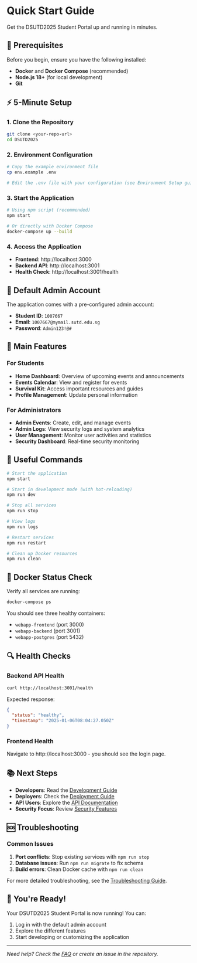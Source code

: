 # Quick Start Guide

Get the DSUTD2025 Student Portal up and running in minutes.

## 🚀 Prerequisites

Before you begin, ensure you have the following installed:

- **Docker** and **Docker Compose** (recommended)
- **Node.js 18+** (for local development)
- **Git**

## ⚡ 5-Minute Setup

### 1. Clone the Repository
```bash
git clone <your-repo-url>
cd DSUTD2025
```

### 2. Environment Configuration
```bash
# Copy the example environment file
cp env.example .env

# Edit the .env file with your configuration (see Environment Setup guide)
```

### 3. Start the Application
```bash
# Using npm script (recommended)
npm start

# Or directly with Docker Compose
docker-compose up --build
```

### 4. Access the Application
- **Frontend**: http://localhost:3000
- **Backend API**: http://localhost:3001
- **Health Check**: http://localhost:3001/health

## 🎯 Default Admin Account

The application comes with a pre-configured admin account:

- **Student ID**: `1007667`
- **Email**: `1007667@mymail.sutd.edu.sg`
- **Password**: `Admin123!@#`

## 📱 Main Features

### For Students
- **Home Dashboard**: Overview of upcoming events and announcements
- **Events Calendar**: View and register for events
- **Survival Kit**: Access important resources and guides
- **Profile Management**: Update personal information

### For Administrators
- **Admin Events**: Create, edit, and manage events
- **Admin Logs**: View security logs and system analytics
- **User Management**: Monitor user activities and statistics
- **Security Dashboard**: Real-time security monitoring

## 🔧 Useful Commands

```bash
# Start the application
npm start

# Start in development mode (with hot-reloading)
npm run dev

# Stop all services
npm run stop

# View logs
npm run logs

# Restart services
npm run restart

# Clean up Docker resources
npm run clean
```

## 🐳 Docker Status Check

Verify all services are running:
```bash
docker-compose ps
```

You should see three healthy containers:
- `webapp-frontend` (port 3000)
- `webapp-backend` (port 3001)  
- `webapp-postgres` (port 5432)

## 🔍 Health Checks

### Backend API Health
```bash
curl http://localhost:3001/health
```

Expected response:
```json
{
  "status": "healthy",
  "timestamp": "2025-01-06T08:04:27.050Z"
}
```

### Frontend Health
Navigate to http://localhost:3000 - you should see the login page.

## 📚 Next Steps

- **Developers**: Read the [Development Guide](development.md)
- **Deployers**: Check the [Deployment Guide](deployment.md)
- **API Users**: Explore the [API Documentation](api.md)
- **Security Focus**: Review [Security Features](security.md)

## 🆘 Troubleshooting

### Common Issues

1. **Port conflicts**: Stop existing services with `npm run stop`
2. **Database issues**: Run `npm run migrate` to fix schema
3. **Build errors**: Clean Docker cache with `npm run clean`

For more detailed troubleshooting, see the [Troubleshooting Guide](troubleshooting.md).

## 🎉 You're Ready!

Your DSUTD2025 Student Portal is now running! You can:
1. Log in with the default admin account
2. Explore the different features
3. Start developing or customizing the application

---

*Need help? Check the [FAQ](faq.md) or create an issue in the repository.*
